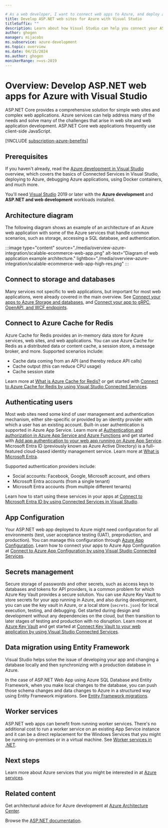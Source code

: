 ```yaml
---

# As a web developer, I want to connect web apps to Azure, and deploy and debug in the cloud.
title: Develop ASP.NET web sites for Azure with Visual Studio
titleSuffix: ""
description: Learn about how Visual Studio can help you connect your ASP.NET web apps to Azure services, including information about the available services.
author: ghogen
manager: mijacobs
ms.subservice: azure-development
ms.topic: overview
ms.date: 04/15/2024
ms.author: ghogen
monikerRange: >=vs-2019
---
```


# Overview: Develop ASP.NET web apps for Azure with Visual Studio

ASP.NET Core provides a comprehensive solution for simple web sites and complex web applications. Azure services can help address many of the needs and solve many of the challenges that arise in web site and web application development. ASP.NET Core web applications frequently use client-side JavaScript.

[!INCLUDE [subscription-azure-benefits](includes/subscription-azure-benefits.md)]

## Prerequisites

If you haven't already, read the [Azure development in Visual Studio](overview.md) overview, which covers the basics of Connected Services in Visual Studio, deploying to Azure, debugging Azure applications, using Docker containers, and much more.

You'll need [Visual Studio](https://visualstudio.microsoft.com/downloads) 2019 or later with the **Azure development** and **ASP.NET and web development** workloads installed.

## Architecture diagram

The following diagram shows an example of an architecture of an Azure web application with some of the Azure services that handle common scenarios, such as storage, accessing a SQL database, and authentication.

:::image type="content" source="./media/overview-azure-integration/scalable-ecommerce-web-app.png" alt-text="Diagram of web application example architecture." lightbox="./media/overview-azure-integration/scalable-ecommerce-web-app-high-res.png" :::

## Connect to storage and databases

Many services not specific to web applications, but important for most web applications, were already covered in the main overview. See [Connect your apps to Azure Storage and databases](overview.md#connect-apps-to-azure-storage-and-database-services), and [Connect your app to gRPC, OpenAPI, and WCF endpoints](overview-connected-services.md#connect-your-app-to-grpc-openapi-and-wcf-endpoints).

## Connect to Azure Cache for Redis

Azure Cache for Redis provides an in-memory data store for Azure services, web sites, and web applications. You can use Azure Cache for Redis as a distributed data or content cache, a session store, a message broker, and more. Supported scenarios include:

- Cache data coming from an API (and thereby reduce API calls)
- Cache output (this can reduce CPU usage)
- Cache session state

Learn more at [What is Azure Cache for Redis?](/azure/azure-cache-for-redis/cache-overview) or get started with [Connect to Azure Cache for Redis by using Visual Studio Connected Services](azure-cache-for-redis-add-connected-service.md).

## Authenticating users

Most web sites need some kind of user management and authentication mechanism, either site-specific or provided by an identity provider with which a user has an existing account. Built-in user authentication is supported in Azure App Service. Learn more at [Authentication and authorization in Azure App Service and Azure Functions](/azure/app-service/overview-authentication-authorization) and get started with [Add app authentication to your web app running on Azure App Service](/azure/app-service/scenario-secure-app-authentication-app-service). Microsoft Entra ID (previously known as Azure Active Directory) is a full-featured cloud-based identity management service. Learn more at [What is Microsoft Entra](/azure/active-directory/fundamentals/whatis).

Supported authentication providers include:

- Social accounts: Facebook, Google, Microsoft account, and others
- Microsoft Entra accounts (from a single tenant)
- Microsoft Entra accounts (from multiple different tenants)

Learn how to start using these services in your apps at [Connect to Microsoft Entra ID by using Connected Services in Visual Studio](vs-active-directory-add-connected-service.md).

## App Configuration

Your ASP.NET web app deployed to Azure might need configuration for all environments (test, user acceptance testing (UAT), preproduction, and production). You can manage this configuration through [Azure App Configuration](/azure/azure-app-configuration/overview). Learn how to connect your apps to Azure App Configuration at [Connect to Azure App Configuration by using Visual Studio Connected Services](vs-azure-tools-connected-services-app-configuration.md).

## Secrets management

Secure storage of passwords and other secrets, such as access keys to databases and tokens for API providers, is a common problem for which Azure Key Vault provides a secure solution. You can use Azure Key Vault to store secrets for your app running in Azure, and also during development, you can use the key vault in Azure, or a local store (`secrets.json`) for local execution, testing, and debugging. Get started during design and development without any dependencies on the cloud, but then transition to later stages of testing and production with no disruption. Learn more at [Azure Key Vault](/azure/key-vault) and get started at [Connect Key Vault to your web application by using Visual Studio Connected Services](/azure/key-vault/general/vs-key-vault-add-connected-service).

## Data migration using Entity Framework

Visual Studio helps solve the issue of developing your app and changing a database locally and then synchronizing with a production database in Azure.

In the case of ASP.NET Web App using Azure SQL Database and Entity Framework, when you make local changes to the database, you can push those schema changes and data changes to Azure in a structured way using Entity Framework migrations. See [Entity Framework migrations](azure-sql-database-add-connected-service.md#entity-framework-migrations).

## Worker services

ASP.NET web apps can benefit from running worker services. There's no additional cost to run a worker service on an existing App Service instance and it can be a direct replacement for the Windows Services that you might be running on-premises or in a virtual machine. See [Worker services in .NET](/dotnet/core/extensions/workers?pivots=dotnet-7-0).

## Next steps

Learn more about Azure services that you might be interested in at [Azure services](https://azure.microsoft.com/products/).

## Related content

Get architectural advice for Azure development at [Azure Architecture Center](/azure/architecture/).

Browse the [ASP.NET documentation](/aspnet/).
